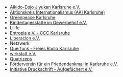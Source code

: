 -   [Aikido-Dojo Jiyukan Karlsruhe e.V.](http://www.aikido-jiyukan.de/)
-   [Aktionskreis Internationalismus (AKI Karlsruhe)](http://aki-karlsruhe.de)
-   [Greenpeace Karlsruhe](http://www.greenpeace-karlsruhe.de/)
-   [Kindertagesstätte im Gewerbehof e.V.](https://kita-im-gewerbehof.de/)
-   Lilife
-   [Entropia e.V. - CCC Karlsruhe](https://entropia.de/)
-   [Liberacion e.V.](https://www.cafe-liberacion.de/)
-   Netzwerk
-   [Querfunk - Freies Radio Karlsruhe](https://querfunk.info/)
-   [wirkstatt e.V.](https://www.wirkstatt.com/)
-   [Quatrizeps](http://www.quatrizeps.de/)
-   [Förderverein für ein Friedendenkmal in Karlsruhe e.V.](http://friedensdenkmal-karlsruhe.de/)
-   [Initiative Druckschrift - Aufgefächert e.V.](https://druckschrift-ka.de/)
